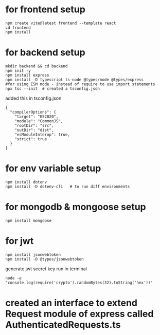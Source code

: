 # for frontend setup

```
npm create vite@latest frontend --template react
cd frontend
npm install
```

# for backend setup

```
mkdir backend && cd backend
npm init -y
npm install express
npm install -D typescript ts-node @types/node @types/express            #for using ESM mode - instead of require to use import statements
npx tsc --init  # created a tsconfig.json
```

added this in tsconfig.json

```
{
  "compilerOptions": {
    "target": "ES2020",
    "module": "CommonJS",
    "rootDir": "src",
    "outDir": "dist",
    "esModuleInterop": true,
    "strict": true
  }
}
```

# for env variable setup

```
npm install dotenv
npm install -D dotenv-cli   # to run diff environments
```

# for mongodb & mongoose setup

```
npm install mongoose
```

# for jwt

```
npm install jsonwebtoken
npm install -D @types/jsonwebtoken
```

generate jwt secret key run in terminal

```
node -e "console.log(require('crypto').randomBytes(32).toString('hex'))"
```

# created an interface to extend Request module of express called AuthenticatedRequests.ts

